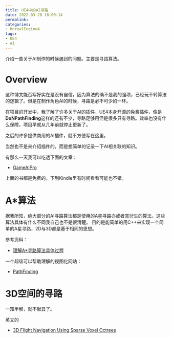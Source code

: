 ```yaml
---
title: UE4中的AI寻路
date: 2022-03-28 18:00:14
permalink:
categories:
- UnrealEngine4
tags:
- UE4
- AI
---
```


介绍一些关于AI制作的时候遇到的问题。主要是寻路算法。

<!--more-->

# Overview
这种博文能否写好实在是没有自信，因为算法的确不是我的强项，已经玩不转算法的逻辑了。但是在制作角色AI的时候，寻路是必不可少的一环。

在项目的开发中，我了解了许多关于AI的插件，UE4本身开源的免费插件，像是**DoNPathFinding**这样的还有不少，寻路足够用但是很多只有寻路。效率也没有什么保障，项目早就从几年前就停止更新了。

之后的许多提供商用的AI插件，就不方便写在这里。

当然也不是来介绍插件的，而是想简单的记录一下AI相关联的知识。

有那么一天我可以吃透下面的文章：
- [GameAIPro](https://www.gameaipro.com/)

上面的书都是免费的，下到Kindle里有时间看看可能也不错。

# A*算法
据我所知，绝大部分的AI寻路算法都是使用的A星寻路亦或者其衍生的算法。这些算法具体有什么不同我自己也不是很清楚。
目的是能简单的用C++来实现一个简单的A星寻路，2D与3D都是基于相同的思想。

参考资料：
- [理解A*寻路算法具体过程](https://www.cnblogs.com/technology/archive/2011/05/26/2058842.html)

一个超级可以帮助理解的视图化网站：
- [PathFinding](http://qiao.github.io/PathFinding.js/visual/)

# 3D空间的寻路
一知半解，就不献丑了。

英文的
- [3D Flight Navigation Using Sparse Voxel Octrees](http://www.gameaipro.com/GameAIPro3/GameAIPro3_Chapter21_3D_Flight_Navigation_Using_Sparse_Voxel_Octrees.pdf)
